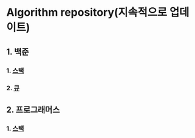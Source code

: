 # Algorithm repository(지속적으로 업데이트)

## 1. 백준
### 1. [스택](https://github.com/Umhyunbin/Algorithm/tree/master/BAEKJOON/Stack)
### 2. [큐](https://github.com/Umhyunbin/Algorithm/tree/master/BAEKJOON/Queue)

## 2. 프로그래머스
### 1. [스택](https://github.com/Umhyunbin/Algorithm/tree/master/PROGRAMMERS/Stack%20%26%20Queue)
